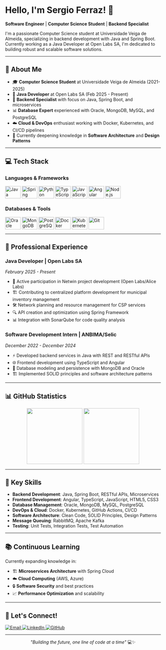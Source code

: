 # Hello, I'm Sergio Ferraz! 👋

**Software Engineer** | **Computer Science Student** | **Backend Specialist**

I'm a passionate Computer Science student at Universidade Veiga de Almeida, specializing in backend development with Java and Spring Boot. Currently working as a Java Developer at Open Labs SA, I'm dedicated to building robust and scalable software solutions.

---

## 🚀 About Me

- 🎓 **Computer Science Student** at Universidade Veiga de Almeida (2021-2025)
- 💼 **Java Developer** at Open Labs SA (Feb 2025 - Present)
- 🔧 **Backend Specialist** with focus on Java, Spring Boot, and microservices
- 📊 **Database Expert** experienced with Oracle, MongoDB, MySQL, and PostgreSQL
- ☁️ **Cloud & DevOps** enthusiast working with Docker, Kubernetes, and CI/CD pipelines
- 🌱 Currently deepening knowledge in **Software Architecture** and **Design Patterns**

---

## 💻 Tech Stack

### **Languages & Frameworks**
<div align="left">
  <img align="center" alt="Java" height="40" width="50" src="https://cdn.jsdelivr.net/gh/devicons/devicon/icons/java/java-original.svg">
  <img align="center" alt="Spring" height="40" width="50" src="https://cdn.jsdelivr.net/gh/devicons/devicon/icons/spring/spring-original.svg">
  <img align="center" alt="Python" height="40" width="50" src="https://cdn.jsdelivr.net/gh/devicons/devicon/icons/python/python-original.svg">
  <img align="center" alt="TypeScript" height="40" width="50" src="https://cdn.jsdelivr.net/gh/devicons/devicon/icons/typescript/typescript-original.svg">
  <img align="center" alt="JavaScript" height="40" width="50" src="https://cdn.jsdelivr.net/gh/devicons/devicon/icons/javascript/javascript-original.svg">
  <img align="center" alt="Angular" height="40" width="50" src="https://cdn.jsdelivr.net/gh/devicons/devicon/icons/angularjs/angularjs-original.svg">
  <img align="center" alt="Node.js" height="40" width="50" src="https://cdn.jsdelivr.net/gh/devicons/devicon/icons/nodejs/nodejs-original.svg">
</div>

### **Databases & Tools**
<div align="left">
  <img align="center" alt="Oracle" height="40" width="50" src="https://cdn.jsdelivr.net/gh/devicons/devicon/icons/oracle/oracle-original.svg">
  <img align="center" alt="MongoDB" height="40" width="50" src="https://cdn.jsdelivr.net/gh/devicons/devicon/icons/mongodb/mongodb-original.svg">
  <img align="center" alt="PostgreSQL" height="40" width="50" src="https://cdn.jsdelivr.net/gh/devicons/devicon/icons/postgresql/postgresql-original.svg">
  <img align="center" alt="Docker" height="40" width="50" src="https://cdn.jsdelivr.net/gh/devicons/devicon/icons/docker/docker-original.svg">
  <img align="center" alt="Kubernetes" height="40" width="50" src="https://cdn.jsdelivr.net/gh/devicons/devicon/icons/kubernetes/kubernetes-plain.svg">
  <img align="center" alt="Git" height="40" width="50" src="https://cdn.jsdelivr.net/gh/devicons/devicon/icons/git/git-original.svg">
</div>

---

## 🏢 Professional Experience

### **Java Developer** | Open Labs SA
*February 2025 - Present*
- 🔄 Active participation in Netwin project development (Open Labs/Alice Labs)
- 🏗️ Contributing to centralized platform development for municipal inventory management
- 🛠️ Network planning and resource management for CSP services
- 🔍 API creation and optimization using Spring Framework
- 📊 Integration with SonarQube for code quality analysis

### **Software Development Intern** | ANBIMA/Selic
*December 2022 - December 2024*
- ⚡ Developed backend services in Java with REST and RESTful APIs
- 🌐 Frontend development using TypeScript and Angular
- 💾 Database modeling and persistence with MongoDB and Oracle
- 🏗️ Implemented SOLID principles and software architecture patterns

---

## 📊 GitHub Statistics

<div align="center">
  <img height="180em" src="https://github-readme-stats.vercel.app/api?username=ferrazsergio&show_icons=true&theme=dark&include_all_commits=true&count_private=true"/>
  <img height="180em" src="https://github-readme-stats.vercel.app/api/top-langs/?username=ferrazsergio&layout=compact&theme=dark"/>
</div>

---

## 🎯 Key Skills

- **Backend Development**: Java, Spring Boot, RESTful APIs, Microservices
- **Frontend Development**: Angular, TypeScript, JavaScript, HTML5, CSS3
- **Database Management**: Oracle, MongoDB, MySQL, PostgreSQL
- **DevOps & Cloud**: Docker, Kubernetes, GitHub Actions, CI/CD
- **Software Architecture**: Clean Code, SOLID Principles, Design Patterns
- **Message Queuing**: RabbitMQ, Apache Kafka
- **Testing**: Unit Tests, Integration Tests, Test Automation

---

## 📚 Continuous Learning

Currently expanding knowledge in:
- 🏗️ **Microservices Architecture** with Spring Cloud
- ☁️ **Cloud Computing** (AWS, Azure)
- 🔒 **Software Security** and best practices
- 📈 **Performance Optimization** and scalability

---

## 🤝 Let's Connect!

<div align="left">
  <a href="mailto:juniorsilva6677@hotmail.com">
    <img src="https://img.shields.io/badge/Microsoft_Outlook-0078D4?style=for-the-badge&logo=microsoft-outlook&logoColor=white" alt="Email"/>
  </a>
  <a href="https://www.linkedin.com/in/sergio-ferraz-a723451a0/" target="_blank">
    <img src="https://img.shields.io/badge/-LinkedIn-%230077B5?style=for-the-badge&logo=linkedin&logoColor=white" alt="LinkedIn"/>
  </a>
  <a href="https://github.com/ferrazsergio" target="_blank">
    <img src="https://img.shields.io/badge/GitHub-100000?style=for-the-badge&logo=github&logoColor=white" alt="GitHub"/>
  </a>
</div>

---

<div align="center">
  <i>"Building the future, one line of code at a time"</i> 💻✨
</div>

